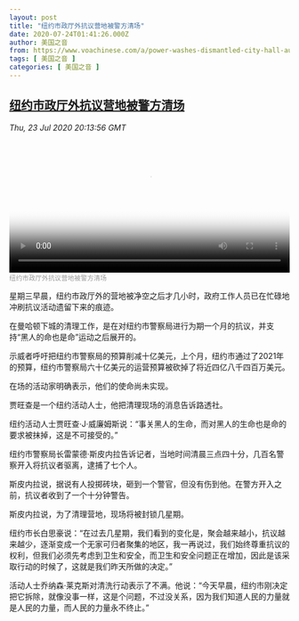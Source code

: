 ```yaml
---
layout: post
title: "纽约市政厅外抗议营地被警方清场"
date: 2020-07-24T01:41:26.000Z
author: 美国之音
from: https://www.voachinese.com/a/power-washes-dismantled-city-hall-autonomous-zone-20200723/5515082.html
tags: [ 美国之音 ]
categories: [ 美国之音 ]
---
```

<!--1595554886000-->
[纽约市政厅外抗议营地被警方清场](https://www.voachinese.com/a/power-washes-dismantled-city-hall-autonomous-zone-20200723/5515082.html)
------

<div>
<div><i>Thu, 23 Jul 2020 20:13:56 GMT</i></div><video poster="https://images.weserv.nl?url=gdb.voanews.com/e992c4b5-01bb-48d0-85e8-2c46baa646a4_tv_r1_s_w900.jpg" src="https://av.voanews.com/Videoroot/Pangeavideo/2020/07/e/e9/e992c4b5-01bb-48d0-85e8-2c46baa646a4_240p.mp4" style="width:100%" controls></video><div><small style="color: #999;">纽约市政厅外抗议营地被警方清场</small></div><p>星期三早晨，纽约市政厅外的营地被净空之后才几小时，政府工作人员已在忙碌地冲刷抗议活动遗留下来的痕迹。</p><p>在曼哈顿下城的清理工作，是在对纽约市警察局进行为期一个月的抗议，并支持“黑人的命也是命”运动之后展开的。</p><p>示威者呼吁把纽约市警察局的预算削减十亿美元，上个月，纽约市通过了2021年的预算，纽约市警察局六十亿美元的运营预算被砍掉了将近四亿八千四百万美元。</p><p>在场的活动家明确表示，他们的使命尚未实现。</p><p>贾旺查是一个纽约活动人士，他把清理现场的消息告诉路透社。</p><p>纽约活动人士贾旺查·J·威廉姆斯说：“事关黑人的生命，而对黑人的生命也是命的要求被抹掉，这是不可接受的。”</p><p>纽约市警察局长雷蒙德·斯皮内拉告诉记者，当地时间清晨三点四十分，几百名警察开入将抗议者驱离，逮捕了七个人。</p><p>斯皮内拉说，据说有人投掷砖块，砸到一个警官，但没有伤到他。在警方开入之前，抗议者收到了一个十分钟警告。</p><p>斯皮内拉说，为了清理营地，现场将被封锁几星期。</p><p>纽约市长白思豪说：“在过去几星期，我们看到的变化是，聚会越来越小，抗议越来越少，逐渐变成一个无家可归者聚集的地区，我一再说过，我们始终尊重抗议的权利，但我们必须先考虑到卫生和安全，而卫生和安全问题正在增加，因此是该采取行动的时候了，这就是我们昨天所做的决定。”</p><p>活动人士乔纳森·莱克斯对清洗行动表示了不满。他说：“今天早晨，纽约市刚决定把它拆除，就像没事一样，这是个问题，不过没关系，因为我们知道人民的力量就是人民的力量，而人民的力量永不终止。”</p>
</div>
